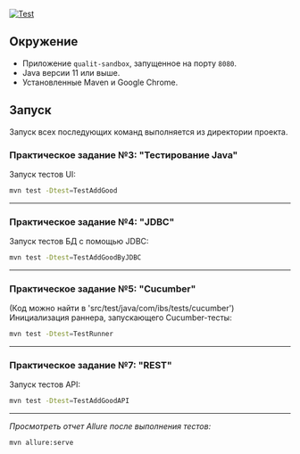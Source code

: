 [![Test](https://github.com/DireElf/Playwright-example/actions/workflows/main.yml/badge.svg)](https://github.com/DireElf/Playwright-example/actions/workflows/main.yml)

## Окружение

- Приложение `qualit-sandbox`, запущенное на порту `8080`.
- Java версии 11 или выше.
- Установленные Maven и Google Chrome.

## Запуск

Запуск всех последующих команд выполняется из директории проекта.

### Практическое задание №3: "Тестирование Java"

Запуск тестов UI:

```bash
mvn test -Dtest=TestAddGood
```

---

### Практическое задание №4: "JDBC"

Запуск тестов БД с помощью JDBC:

```bash
mvn test -Dtest=TestAddGoodByJDBC
```
---

### Практическое задание №5: "Cucumber"

(Код можно найти в 'src/test/java/com/ibs/tests/cucumber') Инициализация раннера, запускающего Cucumber-тесты:

```bash
mvn test -Dtest=TestRunner
```
---

### Практическое задание №7: "REST"
 
Запуск тестов API:

```bash
mvn test -Dtest=TestAddGoodAPI
```
---


_Просмотреть отчет Allure после выполнения тестов:_
```bash
mvn allure:serve
```


